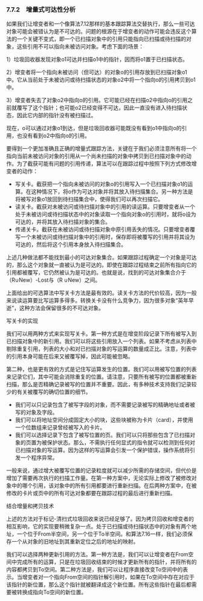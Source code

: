 ### 7.7.2　增量式可达性分析

如果我们让增变者和一个像算法7.12那样的基本跟踪算法交替执行，那么一些可达对象可能会被错认为是不可达的。问题的根源在于增变者的动作可能会违反这个算法的一个关键不变式，即一个已扫描对象中的引用只能指向已扫描或待扫描的对象，这些引用不可以指向未被访问对象。考虑下面的场景：

1）垃圾回收器发现对象o1可达并扫描o1中的指针，因而将o1置于已扫描状态。

2）增变者将一个指向未被访问（但可达）的对象o的引用存放到已扫描对象o1中。它从当前处于未被访问或待扫描状态的对象o2中将一个指向o的引用拷贝到o1中。

3）增变者失去了对象o2中指向o的引用。它可能已经在扫描o2中指向o的引用之前就覆写了这个指针；也可能o2已经变得不可达，因此一直没有进入待扫描状态，因此它内部的指针没有被扫描过。

现在，o可以通过对象o1到达，但是垃圾回收器可能既没有看到o1中指向o的引用，也没有看到o2中指向o的引用。

要得到一个更加准确且正确的增量式跟踪方法，关键在于我们必须注意所有将一个指向当前未被访问对象的引用从一个尚未扫描的对象中拷贝到已扫描对象中的动作。为了截获可能有问题的引用传递，算法可以在跟踪过程中按照下列方式修改增变者的动作：

- 写关卡。截获把一个指向未被访问的对象o的引用写入一个已扫描对象o1的运算。在这种情况下，将o作为可达对象并将其放入待扫描集合。另一种方法是将被写对象o1放回到待扫描集合中，使得我们可以再次扫描它。
- 读关卡。截获对未被访问或待扫描对象中的引用的读运算。只要增变者从一个处于未被访问或待扫描状态中的对象读取一个指向对象o的引用时，就将o设为可达的，并将其放入待扫描对象的集合。
- 传递关卡。截获在未被访问或待扫描对象中原引用丢失的情况。只要增变者覆写一个未被访问或待扫描对象中的引用时，保存即将被覆写的引用并将其设为可达的，然后将这个引用本身放入待扫描集合。

上述几种做法都不能找到最小的可达对象集合。如果跟踪过程确定一个对象是可达的，那么这个对象就一直被认为是可达的。即使在跟踪过程结束之前所有指向它的引用都被覆写，它仍然被认为是可达的。也就是说，找到的可达对象集合介于（R∪New）-Lost与（R ∪New）之间。

上面给出的可选算法中写关卡方法是最有效的。读关卡方法的代价较高，因为一般来说读运算要比写运算多得多。转换关卡没有什么竞争力，因为很多对象“英年早逝”，这种方法会保留很多的不可达对象。

写关卡的实现

我们可以用两种方式来实现写关卡。第一种方式是在增变阶段记录下所有被写入到已扫描对象中的新引用。我们可以将这些引用放入一个列表。如果不考虑从列表中剔除重复引用，列表的大小和对已扫描对象的写运算的数量成正比。注意，列表中的引用本身可能在后来又被覆写掉，因此可能被忽略。

第二种，也是更有效的方式是记住写运算发生的位置。我们可以用被写位置的列表来记录它们，其中可能会消除重复的位置。请注意，只要所有被写的位置都被重新扫描，那么是否精确记录被写的位置并不重要。因此，有多种技术支持我们记录较少的有关被覆写的确切位置的细节。

- 我们可以只记录包含了被写字段的对象，而不需要记录被写的精确地址或者被写的对象及字段。
- 我们可以将地址空间分成固定大小的块，这些块被称为卡片（card），并使用一个位数组来记录曾经被写入的卡片。
- 我们可以选择记录下包含了被写位置的页。我们可以只将那些包含了已扫描对象的页置为被保护状态。那么，不需执行任何显式的指令就可以检测到任何对已扫描对象的写运算。因为这样的写运算会引发一个保护错误，操作系统将引发一个程序异常。

一般来说，通过增大被覆写位置的记录粒度就可以减少所需的存储空间，但代价是增加了需要再次执行的扫描工作量。在第一种方案中，无论实际上修改了被修改对象中的哪个引用，该对象中的所有引用都要进行重新扫描。在后两种方案中，在被修改的卡片或页中的所有可达对象都要在跟踪过程的最后进行重新扫描。

结合增量和拷贝技术

上述的方法对于标记-清扫式垃圾回收来说已经足够了。因为拷贝回收和增变者的相互影响，它的实现要稍微复杂一点。处于已扫描或待扫描状态中的对象有两个地址，一个位于From半空间，另一个位于To半空间。和算法7.16一样，我们必须保存一个从对象的旧地址到其重新定位之后的地址的映射。

我们可以选择两种更新引用的方法。第一种方法是，我们可以让增变者在From空间中完成所有的运算，只是在垃圾回收结束的时候才更新所有的指针，并将所有的内容都拷贝到To空间。第二种方法是，我们可以让程序直接改变To空间中的表示。当增变者对一个指向From空间的指针解引用时，如果在To空间中存在对应于该指针的新位置，那么这个指针就被翻译成这个新位置。所有这些指针在最后都需要被转换成指向To空间的新位置。